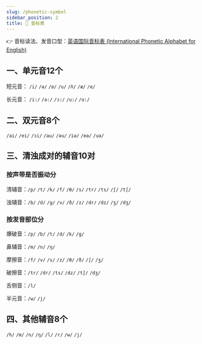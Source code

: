 ```yaml
---
slug: /phonetic-symbol
sidebar_position: 2
title: 🎵 音标表
---
```


👉 音标读法、发音口型：[英语国际音标表 (International Phonetic Alphabet for English)](https://mengxiang.net/tool/phonetic/)

## 一、单元音12个

短元音： `/i/` `/ə/` `/ɒ/` `/u/` `/Λ/` `/æ/` `/e/`

长元音： `/i:/` `/ə:/` `/ɔ:/` `/u:/` `/ɑ:/`

## 二、双元音8个

`/ai/` `/ei/` `/ɔi/` `/au/` `/əu/` `/iə/` `/eə/` `/uə/`

## 三、清浊成对的辅音10对

### 按声带是否振动分

清辅音：`/p/` `/t/` `/k/` `/f/` `/θ/` `/s/` `/tr/` `/ts/` `/∫/` `/t∫/`

浊辅音：`/b/` `/d/` `/g/` `/v/` `/ð/` `/z/` `/dr/` `/dz/` `/ʒ/` `/dʒ/`

### 按发音部位分

爆破音：`/p/` `/b/` `/t/` `/d/` `/k/` `/g/`

鼻辅音：`/m/` `/n/` `/ŋ/`

摩擦音：`/f/` `/v/` `/s/` `/z/` `/θ/` `/ð/` `/∫/` `/ʒ/`

破擦音：`/tr/` `/dr/` `/ts/` `/dz/` `/t∫/` `/dʒ/`

舌侧音：`/l/`

半元音：`/w/` `/j/`



## 四、其他辅音8个

`/h/` `/m/` `/n/` `/ŋ/` `/l/` `/r/` `/w/` `/j/`


